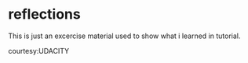 # reflections
This is just an excercise material used to show what i learned in tutorial.

courtesy:UDACITY
